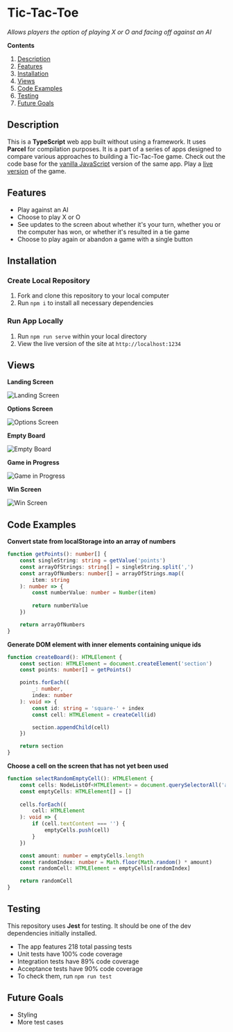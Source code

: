 # Tic-Tac-Toe

*Allows players the option of playing X or O and facing off against an AI*

**Contents**

1. [Description](#description)
2. [Features](#features)
3. [Installation](#installation)
4. [Views](#views)
5. [Code Examples](#code-examples)
6. [Testing](#testing)
7. [Future Goals](#future-goals)

## Description

This is a **TypeScript** web app built without using a framework. It uses **Parcel** for compilation purposes. It is a part of a series of apps designed to compare various approaches to building a Tic-Tac-Toe game. Check out the code base for the [vanilla JavaScript](https://github.com/jtreeves/tic-tac-toe-javascript) version of the same app. Play a [live version](https://tic-tac-toe-typescript-comparison.netlify.app) of the game.

## Features

- Play against an AI
- Choose to play X or O
- See updates to the screen about whether it's your turn, whether you or the computer has won, or whether it's resulted in a tie game
- Choose to play again or abandon a game with a single button

## Installation

### Create Local Repository

1. Fork and clone this repository to your local computer
2. Run `npm i` to install all necessary dependencies

### Run App Locally

1. Run `npm run serve` within your local directory
2. View the live version of the site at `http://localhost:1234`

## Views

**Landing Screen**

![Landing Screen](public/images/main-screen.png)

**Options Screen**

![Options Screen](public/images/choice-screen.png)

**Empty Board**

![Empty Board](public/images/empty-board.png)

**Game in Progress**

![Game in Progress](public/images/game-in-progress.png)

**Win Screen**

![Win Screen](public/images/win-screen.png)

## Code Examples

**Convert state from localStorage into an array of numbers**

```ts
function getPoints(): number[] {
    const singleString: string = getValue('points')
    const arrayOfStrings: string[] = singleString.split(',')
    const arrayOfNumbers: number[] = arrayOfStrings.map((
        item: string
    ): number => {
        const numberValue: number = Number(item)
        
        return numberValue
    })

    return arrayOfNumbers
}
```

**Generate DOM element with inner elements containing unique ids**

```ts
function createBoard(): HTMLElement {
    const section: HTMLElement = document.createElement('section')
    const points: number[] = getPoints()

    points.forEach((
        _: number, 
        index: number
    ): void => {
        const id: string = 'square-' + index
        const cell: HTMLElement = createCell(id)

        section.appendChild(cell)
    })

    return section
}
```

**Choose a cell on the screen that has not yet been used**

```ts
function selectRandomEmptyCell(): HTMLElement {
    const cells: NodeListOf<HTMLElement> = document.querySelectorAll('article')
    const emptyCells: HTMLElement[] = []
    
    cells.forEach((
        cell: HTMLElement
    ): void => {
        if (cell.textContent === '') {
            emptyCells.push(cell)
        }
    })

    const amount: number = emptyCells.length
    const randomIndex: number = Math.floor(Math.random() * amount)
    const randomCell: HTMLElement = emptyCells[randomIndex]

    return randomCell
}
```

## Testing

This repository uses **Jest** for testing. It should be one of the dev dependencies initially installed.

- The app features 218 total passing tests
- Unit tests have 100% code coverage
- Integration tests have 89% code coverage
- Acceptance tests have 90% code coverage
- To check them, run `npm run test`

## Future Goals

- Styling
- More test cases
